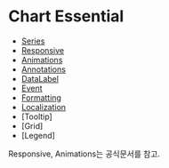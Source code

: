 # Chart Essential

* [Series](./Series설명.md)
* [Responsive](https://apexcharts.com/docs/options/responsive/)<br/>
* [Animations](https://apexcharts.com/docs/options/chart/animations/)
* [Annotations](./Annotations.md)
* [DataLabel](./DataLabels설명.md)
* [Event](./Event설명.md)
* [Formatting](./Formatting설명.md)
* [Localization](https://apexcharts.com/docs/localization/)
* [Tooltip]
* [Grid]
* [Legend]

Responsive, Animations는 공식문서를 참고.